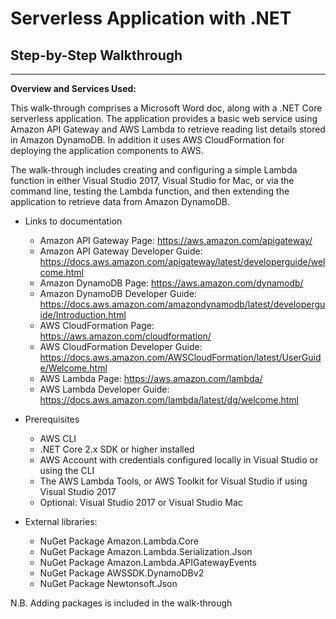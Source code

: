 # Serverless Application with .NET

## Step-by-Step Walkthrough
--------

**Overview and Services Used:**

This walk-through comprises a Microsoft Word doc, along with a .NET Core serverless application. The application provides a basic web service using Amazon API Gateway and AWS Lambda to retrieve reading list details stored in Amazon DynamoDB. In addition it uses AWS CloudFormation for deploying the application components to AWS.

The walk-through includes creating and configuring a simple Lambda function in either Visual Studio 2017, Visual Studio for Mac, or via the command line, testing the Lambda function, and then extending the application to retrieve data from Amazon DynamoDB.

+ Links to documentation

  * Amazon API Gateway Page: https://aws.amazon.com/apigateway/
  * Amazon API Gateway Developer Guide: https://docs.aws.amazon.com/apigateway/latest/developerguide/welcome.html
  * Amazon DynamoDB Page: https://aws.amazon.com/dynamodb/
  * Amazon DynamoDB Developer Guide: https://docs.aws.amazon.com/amazondynamodb/latest/developerguide/Introduction.html
  * AWS CloudFormation Page: https://aws.amazon.com/cloudformation/
  * AWS CloudFormation Developer Guide: https://docs.aws.amazon.com/AWSCloudFormation/latest/UserGuide/Welcome.html
  * AWS Lambda Page: https://aws.amazon.com/lambda/
  * AWS Lambda Developer Guide: https://docs.aws.amazon.com/lambda/latest/dg/welcome.html


+ Prerequisites
  * AWS CLI
  * .NET Core 2.x SDK or higher installed
  * AWS Account with credentials configured locally in Visual Studio or using the CLI
  * The AWS Lambda Tools, or AWS Toolkit for Visual Studio if using Visual Studio 2017
  * Optional: Visual Studio 2017 or Visual Studio Mac


+ External libraries:
	* NuGet Package Amazon.Lambda.Core
	* NuGet Package Amazon.Lambda.Serialization.Json
	* NuGet Package Amazon.Lambda.APIGatewayEvents
	* NuGet Package AWSSDK.DynamoDBv2
	* NuGet Package Newtonsoft.Json
	
N.B. Adding packages is included in the walk-through
